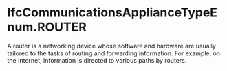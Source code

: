 IfcCommunicationsApplianceTypeEnum.ROUTER
=========================================
A router is a networking device whose software and hardware are usually
tailored to the tasks of routing and forwarding information. For example, on
the Internet, information is directed to various paths by routers.


